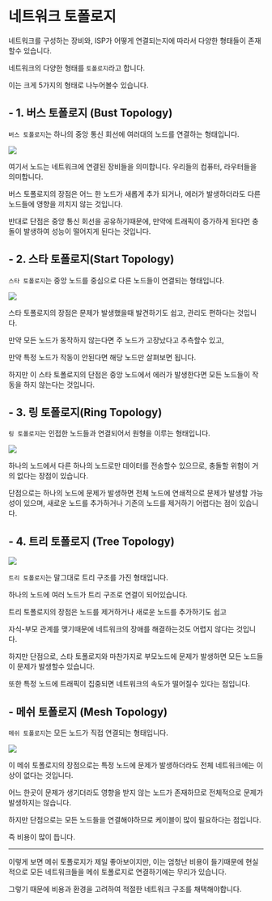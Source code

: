 # 네트워크 토폴로지

네트워크를 구성하는 장비와, ISP가 어떻게 연결되는지에 따라서 다양한 형태들이 존재할수 있습니다.

네트워크의 다양한 형태를 `토폴로지`라고 합니다.

이는 크게 5가지의 형태로 나누어볼수 있습니다.

## - 1. 버스 토폴로지 (Bust Topology)

`버스 토폴로지`는 하나의 중앙 통신 회선에 여러대의 노드를 연결하는 형태입니다.

![](https://velog.velcdn.com/images/brgndy/post/86a4f907-aa5f-4d57-b18c-bca198ecec22/image.png)

여기서 노드는 네트워크에 연결된 장비들을 의미합니다. 우리들의 컴퓨터, 라우터들을 의미합니다.

버스 토폴로지의 장점은 어느 한 노드가 새롭게 추가 되거나, 에러가 발생하더라도 다른 노드들에 영향을 끼치지 않는 것입니다.

반대로 단점은 중앙 통신 회선을 공유하기때문에, 만약에 트래픽이 증가하게 된다먼 충돌이 발생하여 성능이 떨어지게 된다는 것입니다.

## - 2. 스타 토폴로지(Start Topology)

`스타 토폴로지`는 중앙 노드를 중심으로 다른 노드들이 연결되는 형태입니다.

![](https://velog.velcdn.com/images/brgndy/post/70a034d3-c725-4312-96fa-c8ea9c4aebf6/image.png)

스타 토폴로지의 장점은 문제가 발생했을때 발견하기도 쉽고, 관리도 편하다는 것입니다.

만약 모든 노드가 동작하지 않는다면 주 노드가 고장났다고 추측할수 있고,

만약 특정 노드가 작동이 안된다면 해당 노드만 살펴보면 됩니다.

하지만 이 스타 토폴로지의 단점은 중앙 노드에서 에러가 발생한다면 모든 노드들이 작동을 하지 않는다는 것입니다.

## - 3. 링 토폴로지(Ring Topology)

`링 토폴로지`는 인접한 노드들과 연결되어서 원형을 이루는 형태입니다.

![](https://velog.velcdn.com/images/brgndy/post/5d99189b-b5a0-4d8b-b9e9-ebe163ba070b/image.png)

하나의 노드에서 다른 하나의 노드로만 데이터를 전송할수 있으므로, 충돌할 위험이 거의 없다는 장점이 있습니다.

단점으로는 하나의 노드에 문제가 발생하면 전체 노드에 연쇄적으로 문제가 발생할 가능성이 있으며, 새로운 노드를 추가하거나 기존의 노드를 제거하기 어렵다는 점이 있습니다.

## - 4. 트리 토폴로지 (Tree Topology)

![](https://velog.velcdn.com/images/brgndy/post/96b21e93-bac3-4583-ae32-7e6ad0614e68/image.png)

`트리 토폴로지`는 말그대로 트리 구조를 가진 형태입니다.

하나의 노드에 여러 노드가 트리 구조로 연결이 되어있습니다.

트리 토폴로지의 장점은 노드를 제거하거나 새로운 노드를 추가하기도 쉽고

자식-부모 관계를 맺기때문에 네트워크의 장애를 해결하는것도 어렵지 않다는 것입니다.

하지만 단점으로, 스타 토폴로지와 마찬가지로 부모노드에 문제가 발생하면 모든 노드들이 문제가 발생할수 있습니다.

또한 특정 노드에 트래픽이 집중되면 네트워크의 속도가 떨어질수 있다는 점입니다.

## - 메쉬 토폴로지 (Mesh Topology)

`메쉬 토폴로지`는 모든 노드가 직접 연결되는 형태입니다.

![](https://velog.velcdn.com/images/brgndy/post/e58122ee-2cc9-4c60-88a5-5eef2d11f089/image.png)

이 메쉬 토폴로지의 장점으로는 특정 노드에 문제가 발생하더라도 전체 네트워크에는 이상이 없다는 것입니다.

어느 한곳이 문제가 생기더라도 영향을 받지 않는 노드가 존재하므로 전체적으로 문제가 발생하지는 않습니다.

하지만 단점으로는 모든 노드들을 연결해야하므로 케이블이 많이 필요하다는 점입니다.

즉 비용이 많이 듭니다.

---

이렇게 보면 메쉬 토폴로지가 제일 좋아보이지만, 이는 엄청난 비용이 들기때문에 현실적으로 모든 네트워크들을 메쉬 토폴로지로 연결하기에는 무리가 있습니다.

그렇기 때문에 비용과 환경을 고려하여 적절한 네트워크 구조를 채택해야합니다.
